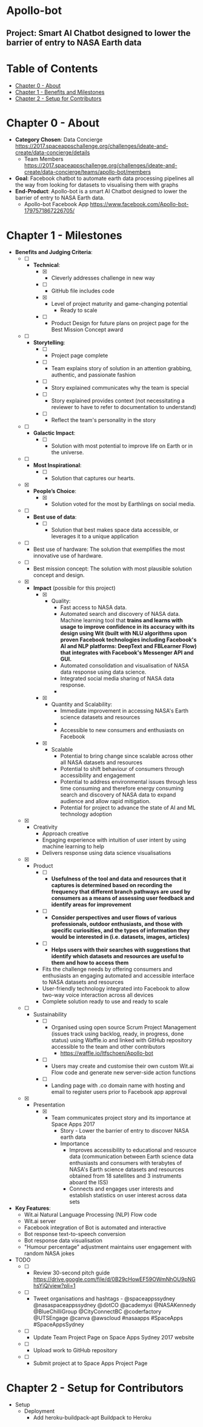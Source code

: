# Apollo-bot
## Project: Smart AI Chatbot designed to lower the barrier of entry to NASA Earth data

# Table of Contents

  * [Chapter 0 - About](#chapter-0)
  * [Chapter 1 - Benefits and Milestones](#chapter-1)
  * [Chapter 2 - Setup for Contributors](#chapter-2)

# Chapter 0 - About <a id="chapter-0"></a>

* **Category Chosen**: Data Concierge https://2017.spaceappschallenge.org/challenges/ideate-and-create/data-concierge/details
    * Team Members https://2017.spaceappschallenge.org/challenges/ideate-and-create/data-concierge/teams/apollo-bot/members
* **Goal**: Facebook chatbot to automate earth data processing pipelines all the way from looking for datasets to visualising them with graphs
* **End-Product**: Apollo-bot is a smart AI Chatbot designed to lower the barrier of entry to NASA Earth data. 
    * Apollo-bot Facebook App https://www.facebook.com/Apollo-bot-1797571867226705/

# Chapter 1 - Milestones <a id="chapter-1"></a>

* **Benefits and Judging Criteria**: 
    * [ ] - **Technical**: 
        * [X] - Cleverly addresses challenge in new way
        * [ ] - GitHub file includes code 
        * [X] - Level of project maturity and game-changing potential
            * Ready to scale
        * [ ] - Product Design for future plans on project page for the Best Mission Concept award
    * [ ] - **Storytelling**: 
        * [ ] - Project page complete
        * [ ] - Team explains story of solution in an attention grabbing, authentic, and passionate fashion
        * [ ] - Story explained communicates why the team is special
        * [ ] - Story explained provides context (not necessitating a reviewer to have to refer to documentation to understand)
        * [ ] - Reflect the team's personality in the story
    * [ ] - **Galactic Impact**: 
        * [ ] - Solution with most potential to improve life on Earth or in the universe.
    * [ ] - **Most Inspirational**: 
        * [ ] - Solution that captures our hearts.
    * [X] - **People’s Choice**: 
        * [X] - Solution voted for the most by Earthlings on social media.
    * [ ] - **Best use of data**:
        * [ ] - Solution that best makes space data accessible, or leverages it to a unique application
    * [ ] - Best use of hardware: The solution that exemplifies the most innovative use of hardware.
    * [ ] - Best mission concept: The solution with most plausible solution concept and design.
    * [X] - **Impact** (possible for this project)
        * [X] - Quality: 
            * Fast access to NASA data. 
            * Automated search and discovery of NASA data. Machine learning tool that **trains and learns with usage to improve confidence in its accuracy with its design using Wit (built with NLU algorithms upon proven Facebook technologies including Facebook's AI and NLP platforms: DeepText and FBLearner Flow) that integrates with Facebook's Messenger API and GUI.**
            * Automated consolidation and visualisation of NASA data response using data science. 
            * Integrated social media sharing of NASA data response.
            * 
        * [X] - Quantity and Scalability:
            * Immediate improvement in accessing NASA's Earth science datasets and resources
            * 
            * Accessible to new consumers and enthusiasts on Facebook
        * [X] - Scalable
            * Potential to bring change since scalable across other all NASA datasets and resources
            * Potential to shift behaviour of consumers through accessibility and engagement 
            * Potential to address environmental issues through less time consuming and therefore energy consuming search and discovery of NASA data to expand audience and allow rapid mitigation.  
            * Potential for project to advance the state of AI and ML technology adoption
    * [X] - Creativity
        * Approach creative
        * Engaging experience with intuition of user intent by using machine learning to help
        * Delivers response using data science visualisations
    * [X] - Product
        * [ ] - **Usefulness of the tool and data and resources that it captures is determined based on recording the frequency that different branch pathways are used by consumers as a means of assessing user feedback and identify areas for improvement**
        * [ ] - **Consider perspectives and user flows of various professionals, outdoor enthusiasts, and those with specific curiosities, and the types of information they would be interested in (i.e. datasets, images, articles)**
        * [ ] - **Helps users with their searches with suggestions that identify which datasets and resources are useful to them and how to access them**
        * Fits the challenge needs by offering consumers and enthusiasts an engaging automated and accessible interface to NASA datasets and resources
        * User-friendly technology integrated into Facebook to allow two-way voice interaction across all devices
        * Complete solution ready to use and ready to scale 
    * [ ] - Sustainability
        * [ ] - Organised using open source Scrum Project Management (issues track using backlog, ready, in progress, done status) using Waffle.io and linked with GitHub repository accessible to the team and other contributors
            * https://waffle.io/ltfschoen/Apollo-bot
        * [ ] - Users may create and customise their own custom Wit.ai Flow code and generate new server-side action functions 
        * [ ] - Landing page with .co domain name with hosting and email to register users prior to Facebook app approval
    * [X] - Presentation
        * [X] - Team communicates project story and its importance at Space Apps 2017
            * Story - Lower the barrier of entry to discover NASA earth data
            * Importance 
                * Improves accessibility to educational and resource data (communication between Earth science data enthusiasts and consumers with terabytes of NASA's Earth science datasets and resources obtained from 18 satellites and 3 instruments aboard the ISS)
                * Connects and engages user interests and establish statistics on user interest across data sets 
* **Key Features**:
    * Wit.ai Natural Language Processing (NLP) Flow code
    * Wit.ai server
    * Facebook integration of Bot is automated and interactive
    * Bot response text-to-speech conversion
    * Bot response data visualisation 
    * "Humour percentage" adjustment maintains user engagement with random NASA jokes
* TODO 
    * [ ] - Review 30-second pitch guide https://drive.google.com/file/d/0B29cHowEF59OWmNhOU9pNGhsYjQ/view?pli=1
    * [ ] - Tweet organisations and hashtags - @spaceappssydney @nasaspaceappssydney @dotCO @academyxi ‏@NASAKennedy @BlueChilliGroup @CityConnectBC @coderfactory @UTSEngage @canva @awscloud #nasaapps #SpaceApps #SpaceAppsSydney 
    * [ ] - Update Team Project Page on Space Apps Sydney 2017 website
    * [ ] - Upload work to GitHub repository
    * [ ] - Submit project at to Space Apps Project Page

# Chapter 2 - Setup for Contributors <a id="chapter-2"></a>

* Setup
    * Deployment
        * Add heroku-buildpack-apt Buildpack to Heroku


